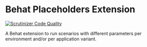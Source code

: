 # Behat Placeholders Extension
[![Scrutinizer Code Quality](https://scrutinizer-ci.com/g/ciandt-dev/behat-placeholders-extension/badges/quality-score.png?b=master)](https://scrutinizer-ci.com/g/ciandt-dev/behat-placeholders-extension/?branch=master)

A Behat extension to run scenarios with different parameters per environment and/or per application variant.
